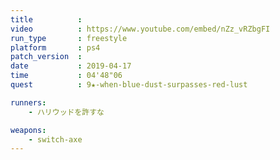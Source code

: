 ```yaml
---
title          :
video          : https://www.youtube.com/embed/nZz_vRZbgFI
run_type       : freestyle
platform       : ps4
patch_version  : 
date           : 2019-04-17
time           : 04'48"06
quest          : 9★-when-blue-dust-surpasses-red-lust

runners:
    - ハリウッドを許すな

weapons:
    - switch-axe
---
```

